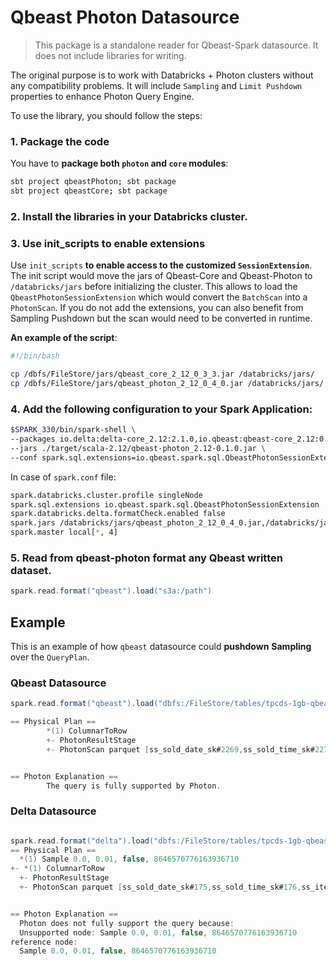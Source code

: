 # Qbeast Photon Datasource

> This package is a standalone reader for Qbeast-Spark datasource. It does not include libraries for writing. 

The original purpose is to work with Databricks + Photon clusters without any compatibility problems. It will include `Sampling` and `Limit Pushdown` properties to enhance Photon Query Engine.

To use the library, you should follow the steps:

### 1. Package the code
You have to **package both `photon` and `core` modules**:
 ```bash
 sbt project qbeastPhoton; sbt package
 sbt project qbeastCore; sbt package
 ```

### 2. Install the libraries in your Databricks cluster. 

### 3. Use init_scripts to enable extensions
Use `init_scripts` **to enable access to the customized `SessionExtension`**. The init script would move the jars of Qbeast-Core and Qbeast-Photon to `/databricks/jars` before initializing the cluster. This allows to load the `QbeastPhotonSessionExtension` which would convert the `BatchScan` into a `PhotonScan`. If you do not add the extensions, you can also benefit from Sampling Pushdown but the scan would need to be converted in runtime.
   
   **An example of the script**:
   ```bash
   #!/bin/bash
   
   cp /dbfs/FileStore/jars/qbeast_core_2_12_0_3_3.jar /databricks/jars/
   cp /dbfs/FileStore/jars/qbeast_photon_2_12_0_4_0.jar /databricks/jars/
   
   ```
### 4. Add the following configuration to your Spark Application:
 ```bash 
 $SPARK_330/bin/spark-shell \
--packages io.delta:delta-core_2.12:2.1.0,io.qbeast:qbeast-core_2.12:0.3.3 \
--jars ./target/scala-2.12/qbeast-photon_2.12-0.1.0.jar \
--conf spark.sql.extensions=io.qbeast.spark.sql.QbeastPhotonSessionExtension
 ```
   
   In case of `spark.conf` file:
   ```bash 
   spark.databricks.cluster.profile singleNode
   spark.sql.extensions io.qbeast.spark.sql.QbeastPhotonSessionExtension
   spark.databricks.delta.formatCheck.enabled false
   spark.jars /databricks/jars/qbeast_photon_2_12_0_4_0.jar,/databricks/jars/qbeast_core_2_12_0_4_0.jar
   spark.master local[*, 4]
  ```

### 5. Read from qbeast-photon format any Qbeast written dataset.

   ```scala
   spark.read.format("qbeast").load("s3a:/path")
   ```

## Example

This is an example of how `qbeast` datasource could **pushdown** **Sampling** over the `QueryPlan`. 

### Qbeast Datasource
```scala
spark.read.format("qbeast").load("dbfs:/FileStore/tables/tpcds-1gb-qbeast/store_sales").sample(0.01).explain()

== Physical Plan ==
        *(1) ColumnarToRow
        +- PhotonResultStage
        +- PhotonScan parquet [ss_sold_date_sk#2269,ss_sold_time_sk#2270,ss_item_sk#2271,ss_customer_sk#2272,ss_cdemo_sk#2273,ss_hdemo_sk#2274,ss_addr_sk#2275,ss_store_sk#2276,ss_promo_sk#2277,ss_ticket_number#2278,ss_quantity#2279,ss_wholesale_cost#2280,ss_list_price#2281,ss_sales_price#2282,ss_ext_discount_amt#2283,ss_ext_sales_price#2284,ss_ext_wholesale_cost#2285,ss_ext_list_price#2286,ss_ext_tax#2287,ss_coupon_amt#2288,ss_net_paid#2289,ss_net_paid_inc_tax#2290,ss_net_profit#2291] DataFilters: [], DictionaryFilters: [], Format: parquet, Location: InMemoryFileIndex(1 paths)[dbfs:/FileStore/tables/tpcds-1gb-qbeast/store_sales/6647998c-cd72-4f8f..., PartitionFilters: [], ReadSchema: struct<ss_sold_date_sk:int,ss_sold_time_sk:int,ss_item_sk:int,ss_customer_sk:int,ss_cdemo_sk:int,..., RequiredDataFilters: []


== Photon Explanation ==
        The query is fully supported by Photon.

```

### Delta Datasource

```scala

spark.read.format("delta").load("dbfs:/FileStore/tables/tpcds-1gb-qbeast/store_sales").sample(0.01).explain()
== Physical Plan ==
  *(1) Sample 0.0, 0.01, false, 8646570776163936710
+- *(1) ColumnarToRow
  +- PhotonResultStage
  +- PhotonScan parquet [ss_sold_date_sk#175,ss_sold_time_sk#176,ss_item_sk#177,ss_customer_sk#178,ss_cdemo_sk#179,ss_hdemo_sk#180,ss_addr_sk#181,ss_store_sk#182,ss_promo_sk#183,ss_ticket_number#184,ss_quantity#185,ss_wholesale_cost#186,ss_list_price#187,ss_sales_price#188,ss_ext_discount_amt#189,ss_ext_sales_price#190,ss_ext_wholesale_cost#191,ss_ext_list_price#192,ss_ext_tax#193,ss_coupon_amt#194,ss_net_paid#195,ss_net_paid_inc_tax#196,ss_net_profit#197] DataFilters: [], DictionaryFilters: [], Format: parquet, Location: PreparedDeltaFileIndex(1 paths)[dbfs:/FileStore/tables/tpcds-1gb-qbeast/store_sales], PartitionFilters: [], ReadSchema: struct<ss_sold_date_sk:int,ss_sold_time_sk:int,ss_item_sk:int,ss_customer_sk:int,ss_cdemo_sk:int,..., RequiredDataFilters: []


== Photon Explanation ==
  Photon does not fully support the query because:
  Unsupported node: Sample 0.0, 0.01, false, 8646570776163936710
reference node:
  Sample 0.0, 0.01, false, 8646570776163936710


```

